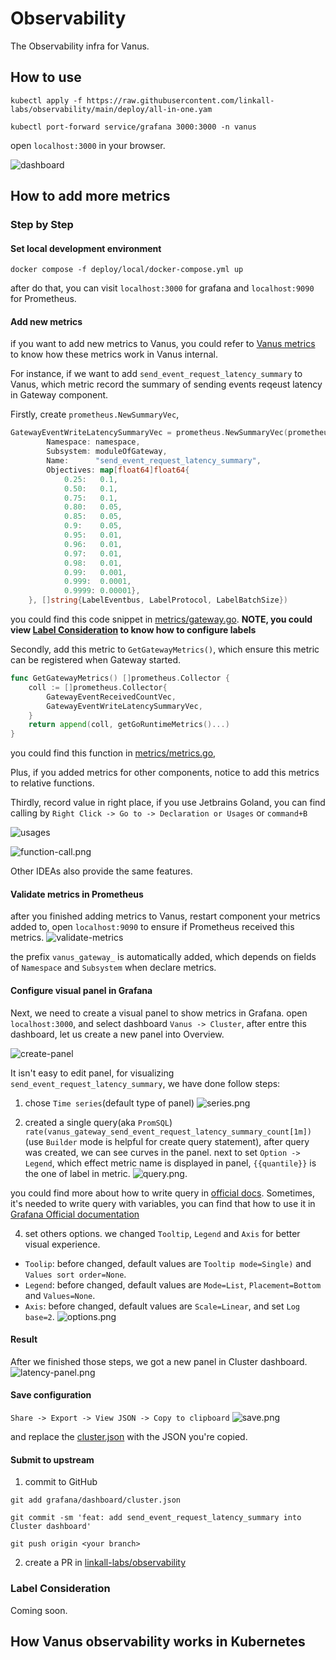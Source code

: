 # Observability

The Observability infra for Vanus.

## How to use

```shell
kubectl apply -f https://raw.githubusercontent.com/linkall-labs/observability/main/deploy/all-in-one.yam

kubectl port-forward service/grafana 3000:3000 -n vanus
```

open `localhost:3000` in your browser.

![dashboard](images/dashboard.png)

## How to add more metrics

### Step by Step

#### Set local development environment

```shell
docker compose -f deploy/local/docker-compose.yml up
```

after do that, you can visit `localhost:3000` for grafana and `localhost:9090` for Prometheus.

#### Add new metrics

if you want to add new metrics to Vanus, you could refer to [Vanus metrics](https://github.com/linkall-labs/vanus/tree/main/observability/metrics)
to know how these metrics work in Vanus internal.

For instance, if we want to add `send_event_request_latency_summary` to Vanus, which metric record the summary of 
sending events reqeust latency in Gateway component.

Firstly, create `prometheus.NewSummaryVec`,
```go
GatewayEventWriteLatencySummaryVec = prometheus.NewSummaryVec(prometheus.SummaryOpts{
		Namespace: namespace,
		Subsystem: moduleOfGateway,
		Name:      "send_event_request_latency_summary",
		Objectives: map[float64]float64{
			0.25:   0.1,
			0.50:   0.1,
			0.75:   0.1,
			0.80:   0.05,
			0.85:   0.05,
			0.9:    0.05,
			0.95:   0.01,
			0.96:   0.01,
			0.97:   0.01,
			0.98:   0.01,
			0.99:   0.001,
			0.999:  0.0001,
			0.9999: 0.00001},
	}, []string{LabelEventbus, LabelProtocol, LabelBatchSize})
```

you could find this code snippet in [metrics/gateway.go](https://github.com/linkall-labs/vanus/blob/main/observability/metrics/gateway.go).
**NOTE, you could view [Label Consideration](#label-consideration) to know how to configure labels**

Secondly, add this metric to `GetGatewayMetrics()`, which ensure this metric can be registered when Gateway started.

```go
func GetGatewayMetrics() []prometheus.Collector {
	coll := []prometheus.Collector{
		GatewayEventReceivedCountVec,
		GatewayEventWriteLatencySummaryVec,
	}
	return append(coll, getGoRuntimeMetrics()...)
}
```

you could find this function in [metrics/metrics.go](https://github.com/linkall-labs/vanus/blob/main/observability/metrics/gateway.go),

Plus, if you added metrics for other components, notice to add this metrics to relative functions.

Thirdly, record value in right place, if you use Jetbrains Goland, you can find calling by `Right Click -> Go to -> Declaration or Usages` or `command+B`

![usages](images/find-usages.png)

![function-call.png](images/function-call.png)

Other IDEAs also provide the same features.

#### Validate metrics in Prometheus

after you finished adding metrics to Vanus, restart component your metrics added to, open `localhost:9090` to ensure if Prometheus received this metrics.
![validate-metrics](images/validate-metrics.png)

the prefix `vanus_gateway_` is automatically added, which depends on fields of `Namespace` and `Subsystem` when declare metrics.

#### Configure visual panel in Grafana
 
Next, we need to create a visual panel to show metrics in Grafana. open `localhost:3000`, and select dashboard `Vanus -> Cluster`,
after entre this dashboard, let us create a new panel into Overview.

![create-panel](images/create-panel.png)

It isn't easy to edit panel, for visualizing `send_event_request_latency_summary`, we have done follow steps:

1. chose `Time series`(default type of panel)
![series.png](images/series-type.png)

2. created a single query(aka `PromSQL`) `rate(vanus_gateway_send_event_request_latency_summary_count[1m])`(use `Builder` mode is helpful for create query statement), 
after query was created, we can see curves in the panel. next to set `Option -> Legend`, which effect metric name is displayed in panel, `{{quantile}}` is the one of label in metric.
![query.png](images/query-stat.png).

you could find more about how to write query in [official docs](https://prometheus.io/docs/prometheus/latest/querying/basics/). 
Sometimes, it's needed to write query with variables, you can find that how to use it in [Grafana Official documentation](https://grafana.com/docs/grafana/latest/dashboards/variables/)

4. set others options. we changed `Tooltip`, `Legend` and `Axis` for better visual experience.

- `Toolip`: before changed, default values are `Tooltip mode=Single)` and `Values sort order=None`.
- `Legend`: before changed, default values are `Mode=List`, `Placement=Bottom` and `Values=None`.
- `Axis`: before changed, default values are `Scale=Linear`, and set `Log base=2`.
![options.png](images/options-of-panel.png)

#### Result
After we finished those steps, we got a new panel in Cluster dashboard.
![latency-panel.png](images/latency-panel.png)

#### Save configuration
`Share -> Export -> View JSON -> Copy to clipboard`
![save.png](images/save-configuration.png)

and replace the [cluster.json](grafana/dashboard/cluster.json) with the JSON you're copied.

#### Submit to upstream
1. commit to GitHub
```shell
git add grafana/dashboard/cluster.json

git commit -sm 'feat: add send_event_request_latency_summary into Cluster dashboard'

git push origin <your branch>
``` 

2. create a PR in [linkall-labs/observability](`https://github.com/linkall-labs/observability`)

### Label Consideration
Coming soon.

## How Vanus observability works in Kubernetes